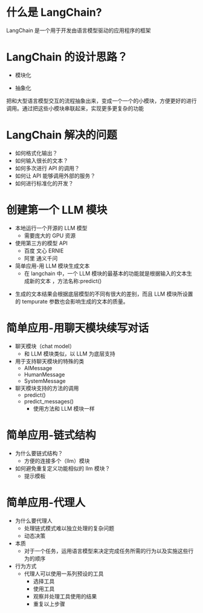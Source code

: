 # 什么是 LangChain?

LangChain 是一个用于开发由语言模型驱动的应用程序的框架

# LangChain 的设计思路？

- 模块化

- 抽象化

把和大型语言模型交互的流程抽象出来，变成一个一个的小模块，方便更好的进行调用。通过把这些小模块串联起来，实现更多更复杂的功能

# LangChain 解决的问题

- 如何格式化输出？
- 如何输入很长的文本？
- 如何多次进行 API 的调用？
- 如何让 API 能够调用外部的服务？
- 如何进行标准化的开发？

# 创建第一个 LLM 模块

- 本地运行一个开源的 LLM 模型
  - 需要庞大的 GPU 资源
- 使用第三方的模型 API
  - 百度 文心 ERNIE
  - 阿里 通义千问
- 简单应用-用 LLM 模块生成文本
  - 在 langchain 中，一个 LLM 模块的最基本的功能就是根据输入的文本生成新的文本 ，方法名称:predict()

* 生成的文本结果会根据底层模型的不同有很大的差别，而且 LLM 模块所设置的 tempurate 参数也会影响生成的文本的质量。

# 简单应用-用聊天模块续写对话

- 聊天模块（chat model）
  - 和 LLM 模块类似，以 LLM 为底层支持
- 用于支持聊天模块的特殊的类
  - AIMessage
  - HumanMessage
  - SystemMessage
- 聊天模块支持的方法的调用
  - predict()
  - predict_messages()
    - 使用方法和 LLM 模块一样

# 简单应用-链式结构

- 为什么要链式结构？
  - 方便的连接多个（llm）模块
- 如何避免重复定义功能相似的 llm 模块？
  - 提示模板

# 简单应用-代理人

- 为什么要代理人
  - 处理链式模式难以独立处理的复杂问题
  - 动态决策
- 本质
  - 对于一个任务，运用语言模型来决定完成任务所需的行为以及实施这些行为的顺序
- 行为方式
  - 代理人可以使用一系列预设的工具
    - 选择工具
    - 使用工具
    - 观察并处理工具使用的结果
    - 重复以上步骤
